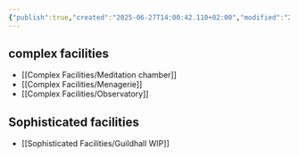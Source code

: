 ```yaml
---
{"publish":true,"created":"2025-06-27T14:00:42.110+02:00","modified":"2025-07-21T00:31:51.112+02:00","cssclasses":""}
---
```



## complex facilities
- [[Complex Facilities/Meditation chamber]]
- [[Complex Facilities/Menagerie]]
- [[Complex Facilities/Observatory]]

## Sophisticated facilities

- [[Sophisticated Facilities/Guildhall WIP]]
